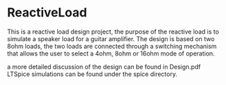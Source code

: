 # ReactiveLoad

This is a reactive load design project, the purpose of the reactive load is to simulate a speaker load for a guitar amplifier.
The design is based on two 8ohm loads, the two loads are connected through a switching mechanism that allows the user to select a 4ohm, 8ohm or 16ohm mode of operation.

a more detailed discussion of the design can be found in Design.pdf
LTSpice simulations can be found under the spice directory.
